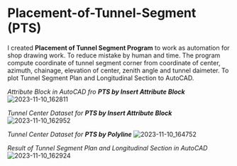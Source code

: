 # Placement-of-Tunnel-Segment (PTS)
I created **Placement of Tunnel Segment Program** to work as automation for shop drawing work. To reduce mistake by human and time.
The program compute coordinate of tunnel segment corner from coordinate of center, azimuth, chainage, elevation of center, zenith angle and tunnel daimeter.
To plot Tunnel Segment Plan and Longitudinal Section to AutoCAD.

_Attribute Block in AutoCAD fro **PTS by Insert Attribute Block**_
![2023-11-10_162811](https://github.com/suben-mk/Placement-of-Tunnel-Segment-Rev.04/assets/89971741/28b39d88-1aee-417a-8c84-4843f40cc5bd)

_Tunnel Center Dataset for **PTS by Insert Attribute Block**_
![2023-11-10_162952](https://github.com/suben-mk/Placement-of-Tunnel-Segment-Rev.04/assets/89971741/2befbefd-a303-404b-a7cd-949fcd79ab33)

_Tunnel Center Dataset for **PTS by Polyline**_
![2023-11-10_164752](https://github.com/suben-mk/Placement-of-Tunnel-Segment-Rev.04/assets/89971741/637584b9-464c-42ff-80f8-07598af675e0)

_Result of  Tunnel Segment Plan and Longitudinal Section in AutoCAD_
![2023-11-10_162924](https://github.com/suben-mk/Placement-of-Tunnel-Segment-Rev.04/assets/89971741/8413c125-7f44-4d3e-b2c7-f7c0a43c035c)
